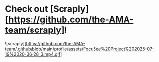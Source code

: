# Check out [Scraply][https://github.com/the-AMA-team/scraply]!

![scraply][https://github.com/the-AMA-team/.github/blob/main/profile/assets/FocuSee%20Project%202025-07-19%2020-36-28_3.mp4.gif]
